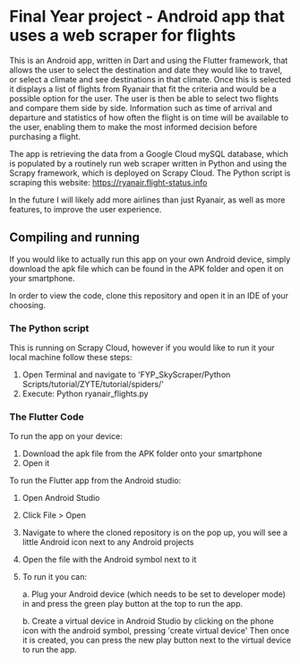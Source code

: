 # Final Year project - Android app that uses a web scraper for flights

This is an Android app, written in Dart and using the Flutter framework, that allows the user to select the destination and date they would like to travel, or select a climate and see destinations in that climate.
Once this is selected it displays a list of flights from Ryanair that fit the criteria and would be a possible option for the user.
The user is then be able to select two flights and compare them side by side. 
Information such as time of arrival and departure and statistics of how often the flight is on time will be available to the user, enabling them to make the most informed decision before purchasing a flight.

The app is retrieving the data from a Google Cloud mySQL database, which is populated by a routinely run web scraper written in Python and using the Scrapy framework, which is deployed on Scrapy Cloud.
The Python script is scraping this website: https://ryanair.flight-status.info

In the future I will likely add more airlines than just Ryanair, as well as more features, to improve the user experience.

## Compiling and running
If you would like to actually run this app on your own Android device, simply download the apk file which can be found in the APK folder and open it on your smartphone.

In order to view the code, clone this repository and open it in an IDE of your choosing.
### The Python script 
This is running on Scrapy Cloud, however if you would like to run it your local machine follow these steps: 

1. Open Terminal and navigate to 'FYP_SkyScraper/Python Scripts/tutorial/ZYTE/tutorial/spiders/'
2. Execute: Python ryanair_flights.py

### The Flutter Code 
To run the app on your device:
1. Download the apk file from the APK folder onto your smartphone
2. Open it

To run the Flutter app from the Android studio:
1. Open Android Studio
2. Click File > Open
3. Navigate to where the cloned repository is on the pop up, you will see a little Android icon next to any Android projects
4. Open the file with the Android symbol next to it
5. To run it you can:

    a. Plug your Android device (which needs to be set to developer mode) in and press the green play button at the top to run the app.
   
    b. Create a virtual device in Android Studio by clicking on the phone icon with the android symbol, pressing 'create virtual device'
       Then once it is created, you can press the new play button next to the virtual device to run the app.

